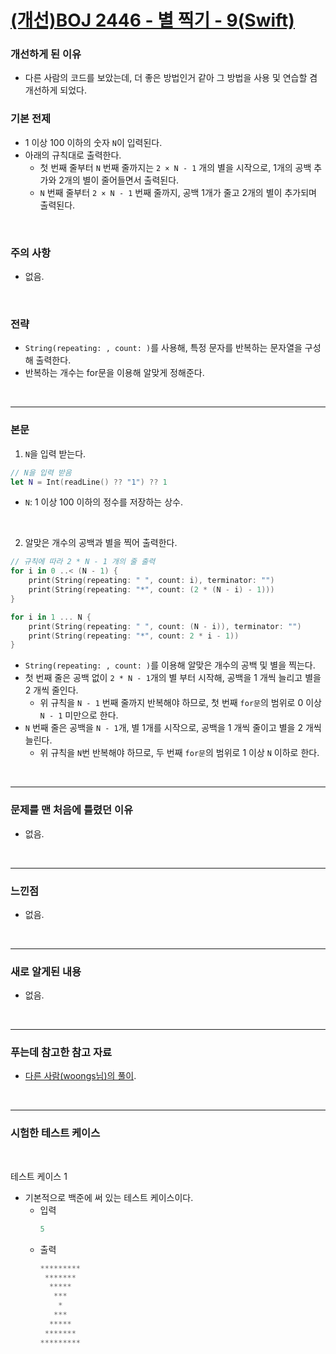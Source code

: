 # [(개선)BOJ 2446 - 별 찍기 - 9(Swift)](https://www.acmicpc.net/problem/2446)

### 개선하게 된 이유<br/>
 - 다른 사람의 코드를 보았는데, 더 좋은 방법인거 같아 그 방법을 사용 및 연습할 겸 개선하게 되었다.<br/>

### 기본 전제<br/>
 - 1 이상 100 이하의 숫자 `N`이 입력된다.<br/>
 - 아래의 규칙대로 출력한다.<br/>
    - 첫 번째 줄부터 `N` 번째 줄까지는 `2 × N - 1` 개의 별을 시작으로, 1개의 공백 추가와 2개의 별이 줄어들면서 출력된다.<br/>
    - `N` 번째 줄부터 `2 × N - 1` 번째 줄까지, 공백 1개가 줄고 2개의 별이 추가되며 출력된다.<br/>
<br/>

### 주의 사항<br/>
 - 없음.<br/>
<br/>

### 전략<br/>
 - `String(repeating: , count: )`를 사용해, 특정 문자를 반복하는 문자열을 구성해 출력한다.<br/>
 - 반복하는 개수는 for문을 이용해 알맞게 정해준다.<br/>
<br/>

---
### 본문<br/>

1. `N`을 입력 받는다.<br/>
```Swift
// N을 입력 받음
let N = Int(readLine() ?? "1") ?? 1
```
 - `N`: 1 이상 100 이하의 정수를 저장하는 상수.<br/>
 <br/>
 
2. 알맞은 개수의 공백과 별을 찍어 출력한다.<br/>
```Swift
// 규칙에 따라 2 * N - 1 개의 줄 출력
for i in 0 ..< (N - 1) {
    print(String(repeating: " ", count: i), terminator: "")
    print(String(repeating: "*", count: (2 * (N - i) - 1)))
}

for i in 1 ... N {
    print(String(repeating: " ", count: (N - i)), terminator: "")
    print(String(repeating: "*", count: 2 * i - 1))
}
```
 - `String(repeating: , count: )`를 이용해 알맞은 개수의 공백 및 별을 찍는다.<br/>
 - 첫 번째 줄은 공백 없이 `2 * N - 1`개의 별 부터 시작해, 공백을 1 개씩 늘리고 별을 2 개씩 줄인다.<br/>
    - 위 규칙을 `N - 1` 번째 줄까지 반복해야 하므로, 첫 번째 `for문`의 범위로 0 이상 `N - 1` 미만으로 한다.<br/>
 - `N` 번째 줄은 공백을 `N - 1`개, 별 1개를 시작으로, 공백을 1 개씩 줄이고 별을 2 개씩 늘린다.<br/>
    - 위 규칙을 `N`번 반복해야 하므로, 두 번째 `for문`의 범위로 1 이상 `N` 이하로 한다.
<br/>

---
### 문제를 맨 처음에 틀렸던 이유<br/>
- 없음.<br/>
<br/>

---
### 느낀점<br/>
- 없음.<br/>
<br/>

---
### 새로 알게된 내용<br/>
- 없음.<br/>
<br/>

--- 
### 푸는데 참고한 참고 자료<br/>
- [다른 사람(woongs님)의 풀이](https://www.acmicpc.net/source/11125115).<br/>
<br/>

---
### 시험한 테스트 케이스
<br/>

테스트 케이스 1<br/>
- 기본적으로 백준에 써 있는 테스트 케이스이다.<br/>
    - 입력
        ```Swift
        5
        ```
    - 출력
        ```Swift
        *********
         *******
          *****
           ***
            *
           ***
          *****
         *******
        *********
        ```
<br/>
